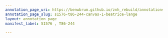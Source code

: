 ```yaml
---
annotation_page_uri: https://benwbrum.github.io/znh_rebuild/annotations/s1576-t86-244-canvas-1-beatrice-lange.json
annotation_page_slug: s1576-t86-244-canvas-1-beatrice-lange
layout: annotation_page
manifest_label: S1576 , T86-244

---
```

